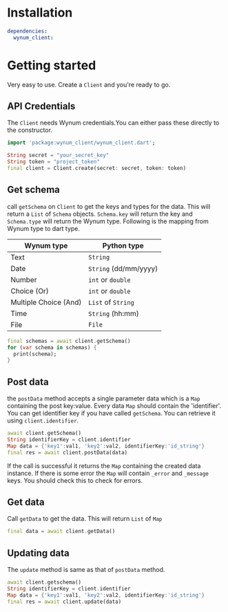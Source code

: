 # Installation
```yaml
dependencies:
  wynum_client:
```

# Getting started
Very easy to use. Create a ```Client``` and you're ready to go.
## API Credentials
The ```Client``` needs Wynum credentials.You can either pass these directly to the constructor.
```dart
import 'package:wynum_client/wynum_client.dart';

String secret = "your_secret_key"
String token = "project_token"
final client = Client.create(secret: secret, token: token)
```

## Get schema
call ```getSchema``` on ```Client``` to get the keys and types for the data. This will return a ```List``` of ```Schema``` objects.  ```Schema.key``` will return the key and ```Schema.type``` will return the Wynum type. Following is the mapping from Wynum type to dart type.

| Wynum type            | Python type              |
| --------------------- | ------------------------ |
| Text                  | ```String```                |
| Date                  | ```String``` (dd/mm/yyyy)   |
| Number                | ```int``` or ```double``` |
| Choice (Or)           | ```int``` or ```double``` |
| Multiple Choice (And) | ```List``` of ```String```  |
| Time                  | ```String``` (hh:mm)        |
| File                  | ```File```               |

```dart
final schemas = await client.getSchema()
for (var schema in schemas) {
  print(schema);
}
```

## Post data
the ```postData``` method accepts a single parameter data which is a ```Map``` containing the post key:value. Every data ```Map``` should contain the 'identifier'. You can get identifier key if you have called ```getSchema```. You can retrieve it using ```client.identifier```.

```dart
await client.getSchema()
String identifierKey = client.identifier
Map data = {'key1':val1, 'key2':val2, identifierKey:'id_string'}
final res = await client.postData(data)
```
If the call is successful it returns the ```Map``` containing the created data instance. If there is some error the ```Map``` will contain ```_error``` and ```_message``` keys.  You should check this to check for errors.

## Get data
Call ```getData``` to get the data. This will return ```List``` of ```Map```
```dart
final data = await client.getData()
```

## Updating data
The ```update``` method is same as that of ```postData``` method.
```dart
await client.getschema()
String identifierKey = client.identifier
Map data = {'key1':val1, 'key2':val2, identifierKey:'id_string'}
final res = await client.update(data)
```